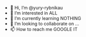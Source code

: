 - 👋 Hi, I’m @yury-rybnikau
- 👀 I’m interested in ALL
- 🌱 I’m currently learning NOTHING
- 💞️ I’m looking to collaborate on ...
- 📫 How to reach me GOOGLE IT

<!---
yury-rybnikau/yury-rybnikau is a ✨ special ✨ repository because its `README.md` (this file) appears on your GitHub profile.
You can click the Preview link to take a look at your changes.
--->
